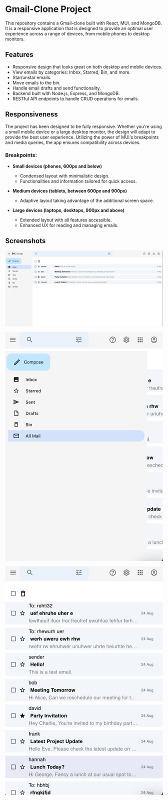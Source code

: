 # Gmail-Clone Project

This repository contains a Gmail-clone built with React, MUI, and MongoDB. It is a responsive application that is designed to provide an optimal user experience across a range of devices, from mobile phones to desktop monitors.

## Features
- Responsive design that looks great on both desktop and mobile devices.
- View emails by categories: Inbox, Starred, Bin, and more.
- Star/unstar emails.
- Move emails to the bin.
- Handle email drafts and send functionality.
- Backend built with Node.js, Express, and MongoDB.
- RESTful API endpoints to handle CRUD operations for emails.

## Responsiveness

The project has been designed to be fully responsive. Whether you're using a small mobile device or a large desktop monitor, the design will adapt to provide the best user experience. Utilizing the power of MUI's breakpoints and media queries, the app ensures compatibility across devices.

### Breakpoints:

- **Small devices (phones, 600px and below)**
  - Condensed layout with minimalistic design.
  - Functionalities and information tailored for quick access.
    
- **Medium devices (tablets, between 600px and 900px)**
  - Adaptive layout taking advantage of the additional screen space.
    
- **Large devices (laptops, desktops, 900px and above)**
  - Extended layout with all features accessible.
  - Enhanced UX for reading and managing emails.

## Screenshots

![Image Description](https://raw.githubusercontent.com/nadgesachin/Gmail/master/server/assets/p1.png)

![Image2 Description](https://raw.githubusercontent.com/nadgesachin/Gmail/master/server/assets/p2.png)

![Image3 Description](https://raw.githubusercontent.com/nadgesachin/Gmail/master/server/assets/p3.png)

